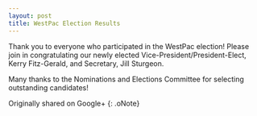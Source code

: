 ```yaml
---
layout: post
title: WestPac Election Results
---
```


Thank you to everyone who participated in the WestPac election!  Please join in congratulating our newly elected Vice-President/President-Elect, Kerry Fitz-Gerald, and Secretary, Jill Sturgeon.  

Many thanks to the Nominations and Elections Committee for selecting outstanding candidates!

Originally shared on Google+
{: .oNote}
